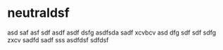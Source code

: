 # neutraldsf
asd
saf
asf
sdf
asdf
asdf
dsfg
asdfsda
sadf
xcvbcv
asd
dfg
sdf
sdf
sdfg
zxcv
sadfd
sadf
sss
asdfdsf
sdfdsf
